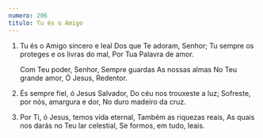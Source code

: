 ```yaml
---
numero: 206
titulo: Tu és o Amigo
---
```

1. Tu és o Amigo sincero e leal
   Dos que Te adoram, Senhor;
   Tu sempre os proteges e os livras do mal,
   Por Tua Palavra de amor.

   Com Teu poder, Senhor,
   Sempre guardas
   As nossas almas
   No Teu grande amor,
   Ó Jesus, Redentor.

2. És sempre fiel, ó Jesus Salvador,
   Do céu nos trouxeste a luz;
   Sofreste, por nós, amargura e dor,
   No duro madeiro da cruz.

3. Por Ti, ó Jesus, temos vida eternal,
   Também as riquezas reais,
   As quais nos darás no Teu lar celestial,
   Se formos, em tudo, leais.
